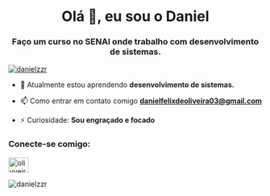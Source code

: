 <h1 align="center">Olá 👋, eu sou o Daniel</h1>
<h3 align="center">Faço um curso no SENAI onde trabalho com desenvolvimento de sistemas.</h3>

<p align="left"> <a href="https://github.com/ryo-ma/github-profile-trophy"><img src="https://github-profile-trophy.vercel.app/?username=danielzzr" alt="danielzzr" /></a> </p>

- 🌱 Atualmente estou aprendendo **desenvolvimento de sistemas.**

- 📫 Como entrar em contato comigo **danielfelixdeoliveira03@gmail.com**

- ⚡ Curiosidade: **Sou engraçado e focado**

<h3 align="left">Conecte-se comigo:</h3>
<p align="left">
<a href="https://instagram.com/olivveira.df" target="blank"><img align="center" src="https://raw.githubusercontent.com/rahuldkjain/github-profile-readme-generator/master/src/images/icons/Social/instagram.svg" alt="olivveira.df" height="30" width="40" /></a>
</p>

<p> <img align="center" src="https://github-readme-stats.vercel.app/api?username=danielzzr&show_icons=true&locale=en" alt="danielzzr" /></p>

